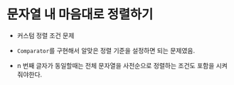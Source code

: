 # 문자열 내 마음대로 정렬하기  

* 커스텀 정렬 조건 문제  


* `Comparator`를 구현해서 알맞은 정렬 기준을 설정하면 되는 문제였음.  


* n 번째 글자가 동일할때는 전체 문자열을 사전순으로 정렬하는 조건도 포함을 시켜줘야한다.  

